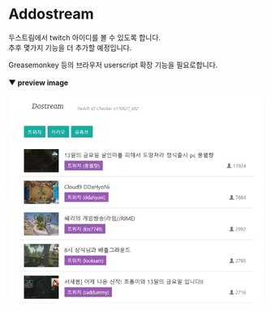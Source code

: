 # Addostream
<!--Add new feature for dostream.com-->
두스트림에서 twitch 아이디를 볼 수 있도록 합니다.<br />
추후 몇가지 기능을 더 추가할 예정입니다.<br />

Greasemonkey 등의 브라우저 userscript 확장 기능을 필요로합니다.<br /><br />
<strong>▼ preview image</strong><br /><br />
<img src="https://github.com/nomomo/Addostream/blob/master/preview.jpg" />
